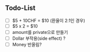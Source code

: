 
## Todo-List

- [ ] $5 + 10CHF = $10 (환율이 2:1인 경우)
- [ ] $5 x 2 = $10
- [ ] amount를 private으로 만들기
- [ ] Dollar 부작용(side effect) ?
- [ ] Money 반올림? 